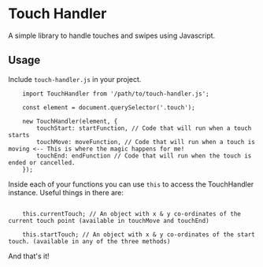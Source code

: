 # Touch Handler

A simple library to handle touches and swipes using Javascript.

## Usage

Include `touch-handler.js` in your project.

```
    import TouchHandler from '/path/to/touch-handler.js';

    const element = document.querySelector('.touch');

    new TouchHandler(element, {
        touchStart: startFunction, // Code that will run when a touch starts
        touchMove: moveFunction, // Code that will run when a touch is moving <-- This is where the magic happens for me!
        touchEnd: endFunction // Code that will run when the touch is ended or cancelled.
    });

```

Inside each of your functions you can use `this` to access the TouchHandler instance.
Useful things in there are:

```

    this.currentTouch; // An object with x & y co-ordinates of the current touch point (available in touchMove and touchEnd)

    this.startTouch; // An object with x & y co-ordinates of the start touch. (available in any of the three methods)

```

And that's it!